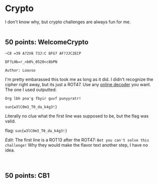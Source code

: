 # Crypto
I don't know why, but crypto challenges are always fun for me.
<br>
<br>
## 50 points: WelcomeCrypto
```
~C8 =39 A?2V8 73J:C 8FG7 AF?JJC2ECP

DF?LHb=r_>b0%_0520<c8bPN

Author: Loavso
```
I'm pretty embarassed this took me as long as it did. I didn't recognize the cipher right away, but its just a ROT47. Use any <a href='https://www.dcode.fr/rot-47-cipher'>online decoder</a> you want. The one I used outputted:
```
Org lbh pna'g fbyir guvf punyyratr!

sun{w3lC0m3_T0_da_k4g3!}
```
Literally no clue what the first line was supposed to be, but the flag was valid.

flag: `sun{w3lC0m3_T0_da_k4g3!}`

*Edit*: The first line is a ROT13 after the ROT47: `Bet you can't solve this challenge!` Why they would make the flavor text another step, I have no idea.
<br>
<br>
<br>
## 50 points: CB1
